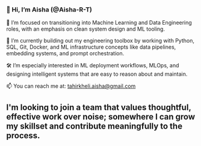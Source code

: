 ### 👋 Hi, I’m Aisha (@Aisha-R-T)

🎯 I’m focused on transitioning into Machine Learning and Data Engineering roles, with an emphasis on clean system design and ML tooling.

🧰 I’m currently building out my engineering toolbox by working with Python, SQL, Git, Docker, and ML infrastructure concepts like data pipelines, embedding systems, and prompt orchestration.

🛠️ I’m especially interested in ML deployment workflows, MLOps, and designing intelligent systems that are easy to reason about and maintain.

📫 You can reach me at: tahirkheli.aisha@gmail.com

## I'm looking to join a team that values thoughtful, effective work over noise; somewhere I can grow my skillset and contribute meaningfully to the process.

<!---
Aisha-R-T/Aisha-R-T is a ✨ special ✨ repository because its `README.md` (this file) appears on your GitHub profile.
You can click the Preview link to take a look at your changes.
--->

